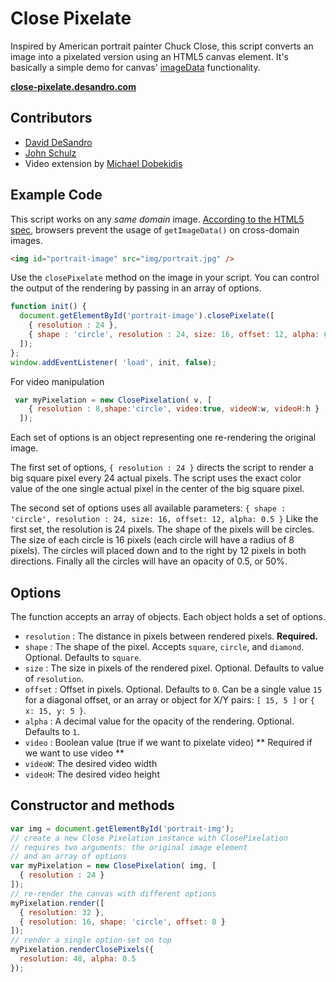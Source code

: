Close Pixelate
==============

Inspired by American portrait painter Chuck Close, this script converts an image into a pixelated version using an HTML5 canvas element. It's basically a simple demo for canvas' [imageData](https://developer.mozilla.org/En/HTML/Canvas/Pixel_manipulation_with_canvas) functionality. 

[**close-pixelate.desandro.com**](http://close-pixelate.desandro.com)

## Contributors

 - [David DeSandro](http://desandro.com)
 - [John Schulz](http://twitter.com/jfsiii)
 - Video extension by [Michael Dobekidis](http://www.netgfx.com)

## Example Code

This script works on any _same domain_ image. [According to the HTML5 spec](http://dev.w3.org/html5/spec/the-canvas-element.html#security-with-canvas-elements), browsers prevent the usage of `getImageData()` on cross-domain images.

``` html
<img id="portrait-image" src="img/portrait.jpg" />
```

Use the `closePixelate` method on the image in your script. You can control the output of the rendering by passing in an array of options.

``` js
function init() {
  document.getElementById('portrait-image').closePixelate([
    { resolution : 24 },
    { shape : 'circle', resolution : 24, size: 16, offset: 12, alpha: 0.5 }
  ]);
};
window.addEventListener( 'load', init, false);
```

For video manipulation
``` js
 var myPixelation = new ClosePixelation( v, [
   	{ resolution : 8,shape:'circle', video:true, videoW:w, videoH:h }
  ]);
```

Each set of options is an object representing one re-rendering the original image.

The first set of options, `{ resolution : 24 }` directs the script to render a big square pixel every 24 actual pixels. The script uses the exact color value of the one single actual pixel in the center of the big square pixel. 

The second set of options uses all available parameters: `{ shape : 'circle', resolution : 24, size: 16, offset: 12, alpha: 0.5 }` Like the first set, the resolution is 24 pixels. The shape of the pixels will be circles. The size of each circle is 16 pixels (each circle will have a radius of 8 pixels). The circles will placed down and to the right by 12 pixels in both directions. Finally all the circles will have an opacity of 0.5, or 50%.

## Options

The function accepts an array of objects. Each object holds a set of options.

- `resolution` : The distance in pixels between rendered pixels. **Required.**
- `shape` : The shape of the pixel. Accepts `square`, `circle`, and `diamond`. Optional. Defaults to `square`.
- `size` : The size in pixels of the rendered pixel. Optional. Defaults to value of `resolution`.
- `offset` : Offset in pixels. Optional. Defaults to `0`. Can be a single value `15` for a diagonal offset, or an array or object for X/Y pairs: `[ 15, 5 ]` or `{ x: 15, y: 5 }`.
- `alpha` : A decimal value for the opacity of the rendering. Optional. Defaults to `1`.
- `video` : Boolean value (true if we want to pixelate video) ** Required if we want to use video **
- `videoW`: The desired video width
- `videoH`: The desired video height

## Constructor and methods

``` js
var img = document.getElementById('portrait-img');
// create a new Close Pixelation instance with ClosePixelation
// requires two arguments: the original image element
// and an array of options
var myPixelation = new ClosePixelation( img, [
  { resolution : 24 }
]);
// re-render the canvas with different options
myPixelation.render([
  { resolution: 32 },
  { resolution: 16, shape: 'circle', offset: 8 }
]);
// render a single option-set on top
myPixelation.renderClosePixels({
  resolution: 48, alpha: 0.5
});
```
